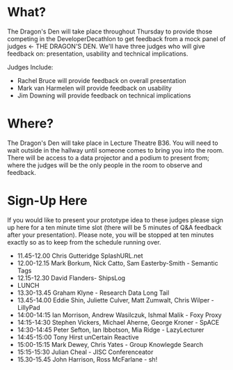 # What? #

The Dragon's Den will take place throughout Thursday to provide those competing in the DeveloperDecathlon to get feedback from a mock panel of judges <- THE DRAGON'S DEN.  We'll have three judges who will give feedback on: presentation, usability and technical implications.

Judges Include:
  * Rachel Bruce will provide feedback on overall presentation
  * Mark van Harmelen will provide feedback on usability
  * Jim Downing will provide feedback on technical implications

# Where? #

The Dragon's Den will take place in Lecture Theatre B36.  You will need to wait outside in the hallway until someone comes to bring you into the room.  There will be access to a data projector and a podium to present from; where the judges will be the only people in the room to observe and feedback.

# Sign-Up Here #

If you would like to present your prototype idea to these judges please sign up here for a ten minute time slot (there will be 5 minutes of Q&A feedback after your presentation).  Please note, you will be stopped at ten minutes exactly so as to keep from the schedule running over.

  * 11.45-12.00 Chris Gutteridge SplashURL.net
  * 12.00-12.15 Mark Borkum, Nick Catto, Sam Easterby-Smith - Semantic Tags
  * 12.15-12.30 David Flanders- ShipsLog
  * LUNCH
  * 13.30-13.45 Graham Klyne - Research Data Long Tail
  * 13.45-14.00 Eddie Shin, Juliette Culver, Matt Zumwalt, Chris Wilper - LillyPad
  * 14:00-14:15 Ian Morrison, Andrew Wasilczuk, Ishmal Malik - Foxy Proxy
  * 14:15-14:30 Stephen Vickers, Michael Aherne, George Kroner - SpACE
  * 14:30-14:45 Peter Sefton, Ian Ibbotson, Mia Ridge - LazyLecturer
  * 14:45-15:00 Tony Hirst unCertain Reactive
  * 15:00-15:15 Mark Dewey, Chris Yates - Group Knowlegde Search
  * 15:15-15:30 Julian Cheal - JISC Conferenceator
  * 15.30-15.45 John Harrison, Ross McFarlane - sh!